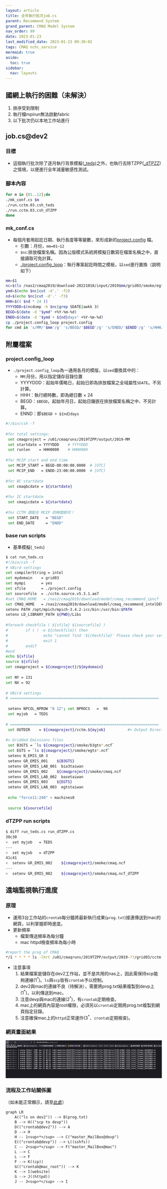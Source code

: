 ```yaml
---
layout: article
title: 全年執行批次job.cs
parent: Recommend System
grand_parent: CMAQ Model System
nav_order: 99
date: 2023-01-23
last_modified_date: 2023-01-23 09:30:02
tags: CMAQ nchc_service
mermaid: true
aside:
  toc: true
sidebar:
  nav: layouts
---
```


## 國網上執行的困難（未解決）

1. 排序受到限制
2. 執行檔mpirun無法啟動fabric
3. 以下批次仍以本地工作站進行

## job.cs@dev2

### 目標

- 這個執行批次除了逐月執行背景模擬([_teds](#base-run-scripts))之外，也執行去除TZPP([_dTPZZ](#dtzpp-run-scripts))之情境，以便進行全年減量敏感性測試。

### 腳本內容

```bash
for m in {01..12};do
./mk_conf.cs $m
./run.cctm.03.csh_teds
./run.cctm.03.csh_dTZPP
done
```

### mk_conf.cs

- 每個月套用起訖日期、執行長度等等變數，來形成新的[project.config](../TWNEPA_RecommCMAQ/exec.md#2-模擬案例與時間projectconfig) 檔。
  - 引數：月份，`mm=01~12`
  - `$nc`:排放檔案名稱。因為公版模式系統將模擬日數寫在檔案名稱之中，直接讀取可免計算。
  - [./project.config_loop](#projectconfig_loop)：執行專案起訖時間之模板，以`sed`進行置換（說明如下）

```bash
mm=$1
nc=$(ls /nas2/cmaq2019/download-20221018/input/2019$mm/grid03/smoke/egts_l*.ncf)
ymd=$(echo $nc|cut -d'.' -f2)
nd=$(echo $nc|cut -d'.' -f3)
HHH=$(( $nd * 24 )) 
YYYYDDD=$(ncdump -h $nc|grep SDATE|awkk 3)
BEGD=$(date -d "$ymd" +%Y-%m-%d)
ENDD=$(date -d "$ymd + ${nd}days" +%Y-%m-%d)
cp ./project.config_loop project.config
for cmd in 's/MM/'$mm'/g' 's/BEGD/'$BEGD'/g' 's/ENDD/'$ENDD'/g' 's/HHH/'$HHH'/g' 's/YYYYDDD/'$YYYYDDD'/g';do sed -ie $cmd project.config ;done
```

## 附屬檔案

### project.config_loop

- `./project.config_loop`為一通用各月的模版，以`sed`置換其中的：
  - `MM`:月份，用以指定儲存目錄位置
  - YYYYDDD：起始年儒略日，起始日即為排放檔案之全域屬性`SDATE`。不另計算。
  - HHH：執行總時數，即為總日數 &times; 24
  - BEGD：`$BEGD`，起始年月日，起始日鑲嵌在排放檔案名稱之中、不另計算。
  - ENND：即`$BEGD + ${nd}days`

```bash
#!/bin/csh -f

#for total settings:
 set cmaqproject = /u01/cmaqruns/2019TZPP/output/2019-MM
 set startdate = YYYYDDD	# YYYYDDD
 set runlen    = HHH0000	# HHH0000

#for MCIP start and end time
 set MCIP_START = BEGD-00:00:00.0000  # [UTC]
 set MCIP_END   = ENDD-23:00:00.0000  # [UTC]

#for BC startdate
 set cmaqbcdate = ${startdate}

#for IC startdate
 set cmaqicdate = ${startdate}

#for CCTM 請配合 MCIP 的時間即可！
 set START_DATE   = "BEGD" 
 set END_DATE     = "ENDD" 
```

### base run scripts

- 基準模擬(`_teds`)

```bash
$ cat run_teds.cs 
#!/bin/csh -f
# VBird settings
set compilerString = intel 
set mydomain    = grid03
set mympi       = yes
set sfile       = ./project.config
set sourcefile  = ./cctm.source.v5.3.1.ae7
#set CMAQ_HOME   = /nas2/cmaq2019/download/model/cmaq_recommend_ipncf
set CMAQ_HOME   = /nas2/cmaq2019/download/model/cmaq_recommend_intelDEV2
setenv PATH /opt/mpich/mpich-3.4.2-icc/bin:/usr/bin:$PATH
setenv LD_LIBRARY_PATH ${PWD}/Libs

#foreach checkfile ( ${sfile} ${sourcefile} )
#        if ( ! -e ${checkfile}) then
#                echo "cannot find '${checkfile}' Please check your settings."
#                exit 1
#        endif
#end
echo ${sfile}
source ${sfile}
set cmaqproject = ${cmaqproject}/${mydomain}

set NY = 131
set NX = 92

# VBird settings
# ===================================================================

 setenv NPCOL_NPROW "8 12"; set NPROCS   =  96
 set myjob   = TEDS

# ===================================================================
 set OUTDIR    = ${cmaqproject}/cctm.${myjob}          #> Output Directory

#> Gridded Emissions files
 set B3GTS = `ls ${cmaqproject}/smoke/b3gts*.ncf`
 set EGTS = `ls ${cmaqproject}/smoke/egts*.ncf`
 setenv N_EMIS_GR 3
 setenv GR_EMIS_001    ${B3GTS}
 setenv GR_EMIS_LAB_001  bio3taiwan
 setenv GR_EMIS_002    ${cmaqproject}/smoke/cmaq.ncf
 setenv GR_EMIS_LAB_002  basetaiwan
 setenv GR_EMIS_003    ${EGTS}
 setenv GR_EMIS_LAB_003  egtstaiwan

 echo "force11:240" > machines8

 source ${sourcefile}
```

### dTZPP run scripts

```bash
$ diff run_teds.cs run_dTZPP.cs 
30c30
<  set myjob   = TEDS
---
>  set myjob   = dTZPP
41c41
<  setenv GR_EMIS_002    ${cmaqproject}/smoke/cmaq.ncf
---
>  setenv GR_EMIS_002    ${cmaqproject}/smoke/cmaq.ncf_dTZPP
```

## 遠端監視執行進度

### 原理

- 運用3台工作站的`crontab`每分鐘將最新執行成果(`prog.txt`)接連傳送到mac的網頁，以利掌握即時進度。
- 更新頻率
  - 檔案傳送頻率為每分鐘
  - mac httpd檢查頻率為每小時

```bash
#report the prog of CMAQ
*/1 * * * * ls -lhrt /u01/cmaqruns/2019TZPP/output/2019-??/grid03/cctm.*/daily/CCTM_AC*|tail > ~/prog.txt;scp ~/prog.txt devp:~/mac/kuang/master_MailBox
```

- 注意事項
  1. 結果檔案是儲存在dev2工作站，並不是共用的nas上，因此需保持scp能夠連線(1<sup>*</sup>)。`ls`與`scp`皆有`crontab`予以控制。
  2. dev2與mac的連線不良（待解決），需要將prog.txt結果複製到devp上(1<sup>*</sup>)，以利傳送到mac。
  3. 注意devp與mac的連線(2<sup>*</sup>)，有`crontab`定期檢查。
  4. mac上的網頁內容是root權限，必須另以`crontab`定期將prog.txt複製到網頁指定目錄。
  5. 注意確保mac上的`httpd`正常運作(3<sup>*</sup>、`crontab`定期檢查)。

### 網頁畫面結果

![prog.png](https://github.com/sinotec2/Focus-on-Air-Quality/raw/main/assets/images/prog.png)

### 流程及工作站關係圖

（如未能正常顯示，請至[此處](https://github.com/sinotec2/Focus-on-Air-Quality/blob/main/GridModels/TWNEPA_RecommCMAQ/job_cs.md#流程及工作站關係圖)）

```mermaid
graph LR
    A(("ls on dev2")) --> B(prog.txt)
    B --> H(("scp to devp"))
    D(("crontab@dev2")) --> A
    D --> H
    H -- 1<sup>*</sup> --> C("master_MailBox@devp")
    E(("crontab@devp")) --> L((sshfs))
    C -- 2<sup>*</sup> --> F("master_MailBox@mac")
    L --> C
    L --> F
    F --> K((cp))
    G(("crontab@mac_root")) --> K
    K --> I(website)
    G --> J((httpd))
    J -- 3<sup>*</sup> --> I
```
